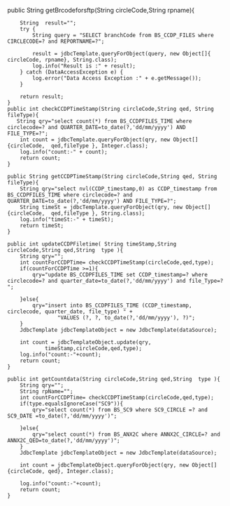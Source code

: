  public String getBrcodeforsftp(String circleCode,String rpname){


        String  result="";
        try {
            String query = "SELECT branchCode from BS_CCDP_FILES where CIRCLECODE=? and REPORTNAME=?";

            result = jdbcTemplate.queryForObject(query, new Object[]{ circleCode, rpname}, String.class);
            log.info("Result is :" + result);
        } catch (DataAccessException e) {
            log.error("Data Access Exception :" + e.getMessage());
        }

        return result;
    }
    public int checkCCDPTimeStamp(String circleCode,String qed, String fileType){
       String qry="select count(*) from BS_CCDPFILES_TIME where circlecode=? and QUARTER_DATE=to_date(?,'dd/mm/yyyy') AND FILE_TYPE=?";
        int count = jdbcTemplate.queryForObject(qry, new Object[]{circleCode,  qed,fileType }, Integer.class);
        log.info("count:-" + count);
        return count;
    }

    public String getCCDPTimeStamp(String circleCode,String qed, String fileType){
        String qry="select nvl(CCDP_timestamp,0) as CCDP_timestamp from BS_CCDPFILES_TIME where circlecode=? and QUARTER_DATE=to_date(?,'dd/mm/yyyy') AND FILE_TYPE=?";
        String timeSt = jdbcTemplate.queryForObject(qry, new Object[]{circleCode,  qed,fileType }, String.class);
        log.info("timeSt:-" + timeSt);
        return timeSt;
    }

    public int updateCCDPFiletime( String timeStamp,String circleCode,String qed,String  type ){
        String qry="";
        int countForCCDPTime= checkCCDPTimeStamp(circleCode,qed,type);
        if(countForCCDPTime >=1){
            qry="update BS_CCDPFILES_TIME set CCDP_timestamp=? where circlecode=? and quarter_date=to_date(?,'dd/mm/yyyy') and file_Type=? ";

        }else{
            qry="insert into BS_CCDPFILES_TIME (CCDP_timestamp, circlecode, quarter_date, file_type) " +
                    "VALUES (?, ?, to_date(?,'dd/mm/yyyy'), ?)";
        }
        JdbcTemplate jdbcTemplateObject = new JdbcTemplate(dataSource);

        int count = jdbcTemplateObject.update(qry,
                timeStamp,circleCode,qed,type);
        log.info("count:-"+count);
        return count;
    }

    public int getCountdata(String circleCode,String qed,String  type ){
        String qry="";
        String rpName="";
        int countForCCDPTime= checkCCDPTimeStamp(circleCode,qed,type);
        if(type.equalsIgnoreCase("SC9")){
            qry="select count(*) from BS_SC9 where SC9_CIRCLE =? and  SC9_DATE =to_date(?,'dd/mm/yyyy')";

        }else{
            qry="select count(*) from BS_ANX2C where ANNX2C_CIRCLE=? and  ANNX2C_QED=to_date(?,'dd/mm/yyyy')";
        }
        JdbcTemplate jdbcTemplateObject = new JdbcTemplate(dataSource);

        int count = jdbcTemplateObject.queryForObject(qry, new Object[]{circleCode, qed}, Integer.class);

        log.info("count:-"+count);
        return count;
    }
